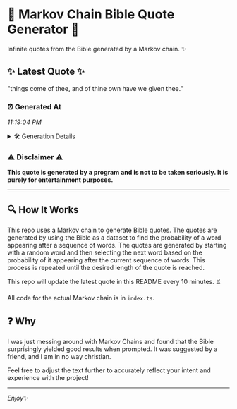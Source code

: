 # 📖 Markov Chain Bible Quote Generator 📖

Infinite quotes from the Bible generated by a Markov chain. ✨

## ✨ Latest Quote ✨
"things come of thee, and of thine own have we given thee."

### ⏰ Generated At
*11:19:04 PM*

<details>
    <summary>🛠️ Generation Details</summary>
    <p>
        <strong>🌱 Seed:</strong> things<br>
        <strong>🔄 Iterations:</strong> 11<br>
        <strong>📜 Context History:</strong><br>[ things ]: come<br>[ things, come ]: of<br>[ things, come, of ]: thee,<br>[ things, come, of, thee, ]: and<br>[ things, come, of, thee,, and ]: of<br>[ things, come, of, thee,, and, of ]: thine<br>[ come, of, thee,, and, of, thine ]: own<br>[ of, thee,, and, of, thine, own ]: have<br>[ thee,, and, of, thine, own, have ]: we<br>[ and, of, thine, own, have, we ]: given<br>[ of, thine, own, have, we, given ]: thee.<br>
    </p>
</details>

### ⚠️ Disclaimer ⚠️
**This quote is generated by a program and is not to be taken seriously. It is purely for entertainment purposes.**

---

## 🔍 How It Works

This repo uses a Markov chain to generate Bible quotes. The quotes are generated by using the Bible as a dataset to find the probability of a word appearing after a sequence of words. The quotes are generated by starting with a random word and then selecting the next word based on the probability of it appearing after the current sequence of words. This process is repeated until the desired length of the quote is reached.

This repo will update the latest quote in this README every 10 minutes. ⏳

All code for the actual Markov chain is in `index.ts`.

## ❓ Why

I was just messing around with Markov Chains and found that the Bible surprisingly yielded good results when prompted. 
It was suggested by a friend, and I am in no way christian.

Feel free to adjust the text further to accurately reflect your intent and experience with the project!

---

*Enjoy*✨
